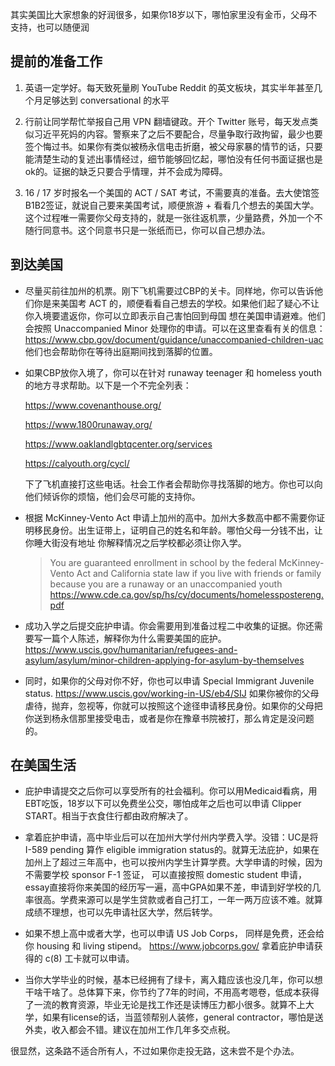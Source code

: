 其实美国比大家想象的好润很多，如果你18岁以下，哪怕家里没有金币，父母不支持，也可以随便润

## 提前的准备工作

1. 英语一定学好。每天致死量刷 YouTube Reddit 的英文板块，其实半年甚至几个月足够达到 conversational 的水平

2. 行前让同学帮忙举报自己用 VPN 翻墙键政。开个 Twitter 账号，每天发点类似习近平死妈的内容。警察来了之后不要配合，尽量争取行政拘留，最少也要签个悔过书。如果你有类似被杨永信电击折磨，被父母家暴的情节的话，只要能清楚生动的复述出事情经过，细节能够回忆起，哪怕没有任何书面证据也是ok的。证据的缺乏只要合乎情理，并不会成为障碍。

3. 16 / 17 岁时报名一个美国的 ACT / SAT 考试，不需要真的准备。去大使馆签B1B2签证，就说自己要来美国考试，顺便旅游 + 看看几个想去的美国大学。这个过程唯一需要你父母支持的，就是一张往返机票，少量路费，外加一个不随行同意书。这个同意书只是一张纸而已，你可以自己想办法。

## 到达美国
- 尽量买前往加州的机票。刚下飞机需要过CBP的关卡。同样地，你可以告诉他们你是来美国考 ACT 的，顺便看看自己想去的学校。如果他们起了疑心不让你入境要遣返你，你可以立即表示自己害怕回到母国
  想在美国申请避难。他们会按照 Unaccompanied Minor 处理你的申请。可以在这里查看有关的信息：https://www.cbp.gov/document/guidance/unaccompanied-children-uac
  他们也会帮助你在等待出庭期间找到落脚的位置。

- 如果CBP放你入境了，你可以在针对 runaway teenager 和 homeless youth 的地方寻求帮助。以下是一个不完全列表：

  https://www.covenanthouse.org/

  https://www.1800runaway.org/

  https://www.oaklandlgbtqcenter.org/services

  https://calyouth.org/cycl/

  下了飞机直接打这些电话。社会工作者会帮助你寻找落脚的地方。你也可以向他们倾诉你的烦恼，他们会尽可能的支持你。


- 根据 McKinney-Vento Act 申请上加州的高中。加州大多数高中都不需要你证明移民身份。出生证带上，证明自己的姓名和年龄。哪怕父母一分钱不出，让你睡大街没有地址
  你解释情况之后学校都必须让你入学。

  > You are guaranteed enrollment in school by the federal McKinney-Vento Act and California state law if you live with friends or family because
  > you are a runaway or an unaccompanied youth
  > https://www.cde.ca.gov/sp/hs/cy/documents/homelesspostereng.pdf


- 成功入学之后提交庇护申请。你会需要用到准备过程二中收集的证据。你还需要写一篇个人陈述，解释你为什么需要美国的庇护。
  https://www.uscis.gov/humanitarian/refugees-and-asylum/asylum/minor-children-applying-for-asylum-by-themselves

- 同时，如果你的父母对你不好，你也可以申请 Special Immigrant Juvenile status. https://www.uscis.gov/working-in-US/eb4/SIJ
  如果你被你的父母虐待，抛弃，忽视等，你就可以按照这个途径申请移民身份。如果你的父母把你送到杨永信那里接受电击，或者是你在豫章书院被打，那么肯定是没问题的。

## 在美国生活

- 庇护申请提交之后你可以享受所有的社会福利。你可以用Medicaid看病，用EBT吃饭，18岁以下可以免费坐公交，哪怕成年之后也可以申请 Clipper START。相当于衣食住行都由政府解决了。

- 拿着庇护申请，高中毕业后可以在加州大学付州内学费入学。没错：UC是将 I-589 pending 算作 eligible immigration status的。就算无法庇护，如果在加州上了超过三年高中，也可以按州内学生计算学费。大学申请的时候，因为不需要学校 sponsor F-1 签证，
  可以直接按照 domestic student 申请，essay直接将你来美国的经历写一遍，高中GPA如果不差，申请到好学校的几率很高。学费来源可以是学生贷款或者自己打工，一年一两万应该不难。就算成绩不理想，也可以先申请社区大学，然后转学。

- 如果不想上高中或者大学，也可以申请 US Job Corps， 同样是免费，还会给你 housing 和 living stipend。 https://www.jobcorps.gov/ 拿着庇护申请获得的 c(8) 工卡就可以申请。

- 当你大学毕业的时候，基本已经拥有了绿卡，离入籍应该也没几年，你可以想干啥干啥了。总体算下来，你节约了7年的时间，不用高考嗯卷，低成本获得了一流的教育资源，毕业无论是找工作还是读博压力都小很多。就算不上大学，如果有license的话，当蓝领帮别人装修，general contractor，哪怕是送外卖，收入都会不错。建议在加州工作几年多交点税。



很显然，这条路不适合所有人，不过如果你走投无路，这未尝不是个办法。
